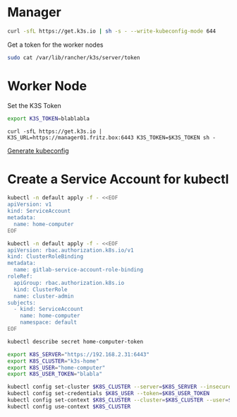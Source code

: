 
# Manager

```bash
curl -sfL https://get.k3s.io | sh -s - --write-kubeconfig-mode 644
```

Get a token for the worker nodes

```bash
sudo cat /var/lib/rancher/k3s/server/token
```


# Worker Node

Set the K3S Token

```bash
export K3S_TOKEN=blablabla
```


```
curl -sfL https://get.k3s.io | K3S_URL=https://manager01.fritz.box:6443 K3S_TOKEN=$K3S_TOKEN sh -
```

[Generate kubeconfig](https://docs.d2iq.com/dkp/kommander/2.0/clusters/attach-cluster/generate-kubeconfig/)

# Create a Service Account for kubectl
```bash
kubectl -n default apply -f - <<EOF
apiVersion: v1
kind: ServiceAccount
metadata:
  name: home-computer
EOF

kubectl -n default apply -f - <<EOF
apiVersion: rbac.authorization.k8s.io/v1
kind: ClusterRoleBinding
metadata:
  name: gitlab-service-account-role-binding
roleRef:
  apiGroup: rbac.authorization.k8s.io
  kind: ClusterRole
  name: cluster-admin
subjects:
  - kind: ServiceAccount
    name: home-computer
    namespace: default
EOF

kubectl describe secret home-computer-token

export K8S_SERVER="https://192.168.2.31:6443"
export K8S_CLUSTER="k3s-home"
export K8S_USER="home-computer"
export K8S_USER_TOKEN="blabla" 

kubectl config set-cluster $K8S_CLUSTER --server=$K8S_SERVER --insecure-skip-tls-verify=true
kubectl config set-credentials $K8S_USER --token=$K8S_USER_TOKEN
kubectl config set-context $K8S_CLUSTER --cluster=$K8S_CLUSTER --user=$K8S_USER
kubectl config use-context $K8S_CLUSTER
```
